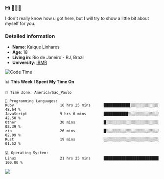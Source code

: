 ### Hi 🙋🏽‍♂️

I don't really know how u got here, but I will try to show a little bit about myself for you.

### Detailed information

* **Name**: Kaique Linhares
* **Age**: 18
* **Living in**: Rio  de Janeiro - RJ, Brazil
* **University**: [IBMR](https://www.ibmr.br/)

<!--START_SECTION:waka-->
![Code Time](http://img.shields.io/badge/Code%20Time-805%20hrs%201%20min-blue)

📊 **This Week I Spent My Time On** 

```text
🕑︎ Time Zone: America/Sao_Paulo

💬 Programming Languages: 
Ruby                     10 hrs 25 mins      ████████████░░░░░░░░░░░░░   48.64 % 
JavaScript               9 hrs 6 mins        ███████████░░░░░░░░░░░░░░   42.50 % 
Other                    30 mins             █░░░░░░░░░░░░░░░░░░░░░░░░   02.39 % 
zip                      26 mins             █░░░░░░░░░░░░░░░░░░░░░░░░   02.09 % 
Rust                     19 mins             ░░░░░░░░░░░░░░░░░░░░░░░░░   01.52 % 

💻 Operating System: 
Linux                    21 hrs 25 mins      █████████████████████████   100.00 % 
```


<!--END_SECTION:waka-->

<a href="https://www.linkedin.com/in/kaique-linhares-25a840208/"  target="_blank"><img src="https://img.shields.io/badge/-LinkedIn-%230077B5?style=for-the-badge&logo=linkedin&logoColor=white" target="_blank"></a>
